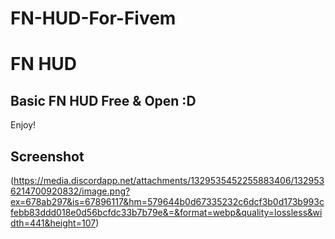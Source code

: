 # FN-HUD-For-Fivem
# FN HUD 
## Basic FN HUD Free & Open :D

Enjoy!


## Screenshot
(https://media.discordapp.net/attachments/1329535452255883406/1329536214700920832/image.png?ex=678ab297&is=67896117&hm=579644b0d67335232c6dcf3b0d173b993cfebb83ddd018e0d56bcfdc33b7b79e&=&format=webp&quality=lossless&width=441&height=107)
